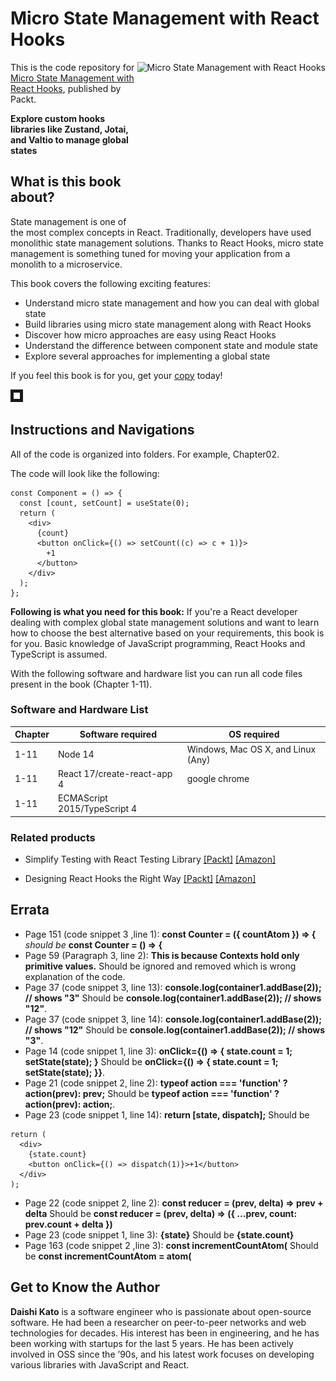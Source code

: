 # Micro State Management with React Hooks

<a href="https://www.packtpub.com/product/micro-state-management-with-react-hooks/9781801812375"><img src="https://static.packt-cdn.com/products/9781801812375/cover/smaller" alt="Micro State Management with React Hooks" height="256px" align="right"></a>

This is the code repository for [Micro State Management with React Hooks](https://www.packtpub.com/product/micro-state-management-with-react-hooks/9781801812375), published by Packt.

**Explore custom hooks libraries like Zustand, Jotai, and Valtio to manage global states**

## What is this book about?
State management is one of the most complex concepts in React. Traditionally, developers have used monolithic state management solutions. Thanks to React Hooks, micro state management is something tuned for moving your application from a monolith to a microservice.

This book covers the following exciting features: 
* Understand micro state management and how you can deal with global state
* Build libraries using micro state management along with React Hooks
* Discover how micro approaches are easy using React Hooks
* Understand the difference between component state and module state
* Explore several approaches for implementing a global state

If you feel this book is for you, get your [copy](https://www.amazon.com/dp/1801812373) today!

<a href="https://www.packtpub.com/?utm_source=github&utm_medium=banner&utm_campaign=GitHubBanner"><img src="https://raw.githubusercontent.com/PacktPublishing/GitHub/master/GitHub.png" 
alt="https://www.packtpub.com/" border="5" /></a>


## Instructions and Navigations
All of the code is organized into folders. For example, Chapter02.

The code will look like the following:
```
const Component = () => {
  const [count, setCount] = useState(0);
  return (
    <div>
      {count}
      <button onClick={() => setCount((c) => c + 1)}>
        +1
      </button>
    </div>
  );
};

```

**Following is what you need for this book:**
If you're a React developer dealing with complex global state management solutions and want to learn how to choose the best alternative based on your requirements, this book is for you. Basic knowledge of JavaScript programming, React Hooks and TypeScript is assumed.

With the following software and hardware list you can run all code files present in the book (Chapter 1-11).

### Software and Hardware List

| Chapter  | Software required                   | OS required                        |
| -------- | ------------------------------------| -----------------------------------|
| 1-11        |            Node 14                          | Windows, Mac OS X, and Linux (Any) |
| 1-11        | React 17/create-react-app 4             | google chrome |
| 1-11       | ECMAScript 2015/TypeScript 4             |  |

### Related products <Other books you may enjoy>
* Simplify Testing with React Testing Library [[Packt]](https://www.packtpub.com/product/simplify-testing-with-react-testing-library/9781800564459) [[Amazon]](https://www.amazon.com/dp/1800564457)

* Designing React Hooks the Right Way [[Packt]](https://www.packtpub.com/product/designing-react-hooks-the-right-way/9781803235950) [[Amazon]](https://www.amazon.com/dp/1803235950)
  
## Errata  
 * Page 151 (code snippet 3 ,line 1):  **const Counter = ({ countAtom }) => {** _should be_ **const Counter = () => {**
 * Page 59 (Paragraph 3, line 2): **This is because Contexts hold only primitive values.** Should be ignored and removed which is wrong explanation of the code.
 * Page 37 (code snippet 3, line 13): **console.log(container1.addBase(2)); // shows "3"** Should be **console.log(container1.addBase(2)); // shows "12"**.
 * Page 37 (code snippet 3, line 14): **console.log(container1.addBase(2)); // shows "12"** Should be **console.log(container1.addBase(2)); // shows "3"**.
 * Page 14 (code snippet 1, line 3): **onClick={() => { state.count = 1; setState(state); }** Should be **onClick={() => { state.count = 1; setState(state); }}**.
 * Page 21 (code snippet 2, line 2): **typeof action === 'function' ? action(prev): prev;** Should be **typeof action === 'function' ? action(prev): action;**.
 * Page 23 (code snippet 1, line 14): **return [state, dispatch];** Should be 
  ```
  return (
    <div>
      {state.count}
      <button onClick={() => dispatch(1)}>+1</button>
    </div>
  );
  ```
 * Page 22 (code snippet 2, line 2): **const reducer = (prev, delta) => prev + delta** Should be **const reducer = (prev, delta) => ({ ...prev, count: prev.count + delta })**
 * Page 23 (code snippet 1, line 3): **{state}** Should be **{state.count}**
 * Page 163 (code snippet 2 ,line 3):  **const incrementCountAtom(** Should be **const incrementCountAtom = atom(**
  

## Get to Know the Author
**Daishi Kato**
is a software engineer who is passionate about open-source software. He had been a researcher on peer-to-peer networks and web technologies for decades. His interest has been in engineering, and he has been working with startups for the last 5 years. He has been actively involved in OSS since the ’90s, and his latest work focuses on developing various libraries with JavaScript and React.
